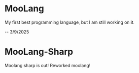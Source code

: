 # MooLang
My first best programming language, but I am still working on it.


-- 3/9/2025
# MooLang-Sharp
Moolang sharp is out! Reworked moolang!
